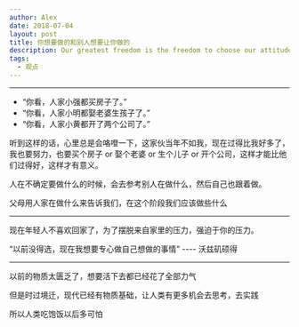 ```yaml
---
author: Alex
date: 2018-07-04
layout: post
title: 你想要做的和别人想要让你做的
description: Our greatest freedom is the freedom to choose our attitude. &nbsp; ---- Franklin
tags:
  - 观点
---
```


--------------

- “你看，人家小强都买房子了。”
- “你看，人家小明都娶老婆生孩子了。”
- “你看，人家小黄都开了两个公司了。”

听到这样的话，心里总是会咯噔一下，这家伙当年不如我，现在过得比我好多了，我也要努力，也要买个房子 or 娶个老婆 or 生个儿子 or 开个公司，这样才能比他们过得好，这样才有意义。

人在不确定要做什么的时候，会去参考别人在做什么，然后自己也跟着做。

父母用人家在做什么来告诉我们，在这个阶段我们应该做些什么

--------------

现在年轻人不喜欢回家了，为了摆脱来自家里的压力，强迫于你的压力。

“以前没得选，现在我想要专心做自己想做的事情” ---- 沃兹矶硕得

--------------

以前的物质太匮乏了，想要活下去都已经花了全部力气

但是时过境迁，现代已经有物质基础，让人类有更多机会去思考，去实践

所以人类吃饱饭以后多可怕
